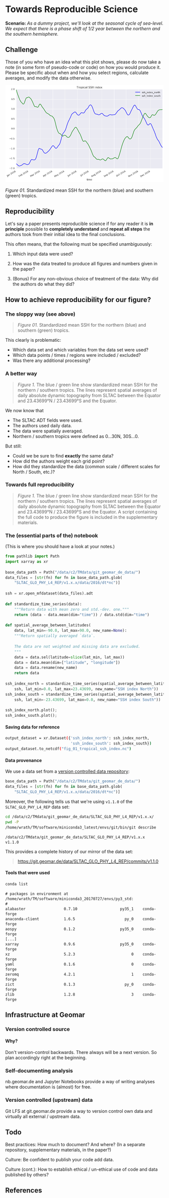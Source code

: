 # Towards Reproducible Science

**Scenario:** *As a dummy project, we'll look at the seasonal cycle of
sea-level.  We expect that there is a phase shift of 1/2 year between the
northern and the southern hemisphere.*

## Challenge

Those of you who have an idea what this plot shows, please do now take a note
(in some form of pseudo-code or code) on how you would produce it.  Please be
specific about when and how you select regions, calculate averages, and modify
the data otherwise.

![Figure 01. Tropical SSH indices](images/fig_01_tropical_ssh_index.png)

*Figure 01.*  Standardized mean SSH for the northern (blue) and southern
(green) tropics.

## Reproducibility

Let's say a paper presents reproducible science if for any reader it is **in
principle** possible to **completely understand** and **repeat all steps** the
authors took from their initial idea to the final conclusions.

This often means, that the following must be specified unambiguously:

1. Which input data were used?

2. How was the data treated to produce all figures and numbers given in the
   paper?

3. (Bonus) For any non-obvious choice of treatment of the data:  Why did the
   authors do what they did?

## How to achieve reproducibility for our figure?

### The sloppy way (see above)

> *Figure 01.*  Standardized mean SSH for the northern (blue) and southern
> (green) tropics.

This clearly is problematic:

- Which data set and which variables from the data set were used?
- Which data points / times / regions were included / excluded?
- Was there any additional processing?

### A better way

> *Figure 1.* The blue / green line show standardized mean SSH for the northern
> / southern tropics.  The lines represent spatial averages of daily absolute
> dynamic topography from SLTAC between the Equator and 23.43699°N / 23.43699°S
> and the Equator.

We now know that

- The SLTAC ADT fields were used.
- The authors used daily data.
- The data were spatially averaged.
- Northern / southern tropics were defined as 0...30N, 30S...0.

But still:

- Could we be sure to find **exactly** the same data?
- How did the authors weight each grid point?
- How did they standardize the data (common scale / different scales for North
  / South, etc.)?

### Towards full reproducibility

> *Figure 1.* The blue / green line show standardized mean SSH for the northern
> / southern tropics.  The lines represent spatial averages of daily absolute
> dynamic topography from SLTAC between the Equator and 23.43699°N / 23.43699°S
> and the Equator.  A script containing the full code to produce the figure
> is included in the supplementary materials.

### The (essential parts of the) notebook

(This is where you should have a look at your notes.)

```python
from pathlib import Path
import xarray as xr

base_data_path = Path("/data/c2/TMdata/git_geomar_de_data/")
data_files = [str(fn) for fn in base_data_path.glob(
    "SLTAC_GLO_PHY_L4_REP/v1.x.x/data/2016/dt*nc")]

ssh = xr.open_mfdataset(data_files).adt

def standardize_time_series(data):
    """Return data with mean zero and std.-dev. one."""
    return (data - data.mean(dim="time")) / data.std(dim="time")

def spatial_average_between_latitudes(
    data, lat_min=-90.0, lat_max=90.0, new_name=None):
    """Return spatially averaged `data`.

    The data are not weighted and missing data are excluded.
    """
    data = data.sel(latitude=slice(lat_min, lat_max))
    data = data.mean(dim=["latitude", "longitude"])
    data = data.rename(new_name)
    return data

ssh_index_north = standardize_time_series(spatial_average_between_latitudes(
    ssh, lat_min=0.0, lat_max=23.43699, new_name="SSH index North"))
ssh_index_south = standardize_time_series(spatial_average_between_latitudes(
    ssh, lat_min=-23.43699, lat_max=0.0, new_name="SSH index South"))

ssh_index_north.plot();
ssh_index_south.plot();
```

#### Saving data for reference

```bash
output_dataset = xr.Dataset({'ssh_index_north': ssh_index_north,
                             'ssh_index_south': ssh_index_south})
output_dataset.to_netcdf("fig_01_tropical_ssh_index.nc")
```

#### Data provenance

We use a data set from a [version controlled data repository](https://git.geomar.de/data/SLTAC_GLO_PHY_L4_REP/):

```python
base_data_path = Path("/data/c2/TMdata/git_geomar_de_data/")
data_files = [str(fn) for fn in base_data_path.glob(
    "SLTAC_GLO_PHY_L4_REP/v1.x.x/data/2016/dt*nc")]
```

Moreover, the following tells us that we're using `v1.1.0` of the
`SLTAC_GLO_PHY_L4_REP` data set:
```bash
cd /data/c2/TMdata/git_geomar_de_data/SLTAC_GLO_PHY_L4_REP/v1.x.x/
pwd -P
/home/wrath/TM/software/miniconda3_latest/envs/git/bin/git describe
```
```
/data/c2/TMdata/git_geomar_de_data/SLTAC_GLO_PHY_L4_REP/v1.x.x
v1.1.0
```

This provides a complete history of our mirror of the data set:
> <https://git.geomar.de/data/SLTAC_GLO_PHY_L4_REP/commits/v1.1.0>

#### Tools that were used

```bash
conda list
```
```
# packages in environment at /home/wrath/TM/software/miniconda3_20170727/envs/py3_std:
#
alabaster                 0.7.10                   py35_1    conda-forge
anaconda-client           1.6.5                      py_0    conda-forge
aospy                     0.1.2                    py35_0    conda-forge
[...]
xarray                    0.9.6                    py35_0    conda-forge
xz                        5.2.3                         0    conda-forge
yaml                      0.1.6                         0    conda-forge
zeromq                    4.2.1                         1    conda-forge
zict                      0.1.3                      py_0    conda-forge
zlib                      1.2.8                         3    conda-forge
```

## Infrastructure at Geomar

### Version controlled source

#### Why?

Don't version-control backwards.  There always will be a next version.  So plan
accordingly right at the beginning.

### Self-documenting analysis

nb.geomar.de and Jupyter Notebooks provide a way of writing analyses where
documentation is (almost) for free.

### Version controlled (upstream) data

Git LFS at git.geomar.de provide a way to version control own data and virtually
all external / upstream data.

## Todo

Best practices:  How much to document?  And where?  (In a separate repository, supplementary materials, in the paper?)

Culture:  Be confident to publish your code add data.

Culture (cont.):  How to establish ethical / un-ethical use of code and data
published by others?

## References

[Hinsen2015]: https://khinsen.wordpress.com/2015/01/07/why-bitwise-reproducibility-matters/

[Hinsen2017]: http://blog.khinsen.net/posts/2017/05/04/which-mistakes-do-we-actually-make-in-scientific-code/

[MIAME]: http://fged.org/projects/miame/

[Wilson2012]: https://arxiv.org/abs/1210.0530

[Irving_carpentry]: http://damienirving.github.io/capstone-oceanography/03-data-provenance.html

[Nature_CodeShare]: https://www.nature.com/news/code-share-1.16232

[Sandve2013]: http://journals.plos.org/ploscompbiol/article?id=10.1371/journal.pcbi.1003285

[Stodden2010]: https://papers.ssrn.com/sol3/papers.cfm?abstract_id=1550193

[MPI_good_scientific_practice]: http://www.mpimet.mpg.de/en/science/publications/good-scientific-practice.html

[Barnes2010]: https://www.nature.com/news/2010/101013/full/467753a.html

[Irving2015]: http://journals.ametsoc.org/doi/full/10.1175/BAMS-D-15-00010.1

[Chavan2015]: https://arxiv.org/abs/1506.04815

[XSEDE2014_repro]: https://www.xsede.org/documents/659353/d90df1cb-62b5-47c7-9936-2de11113a40f
